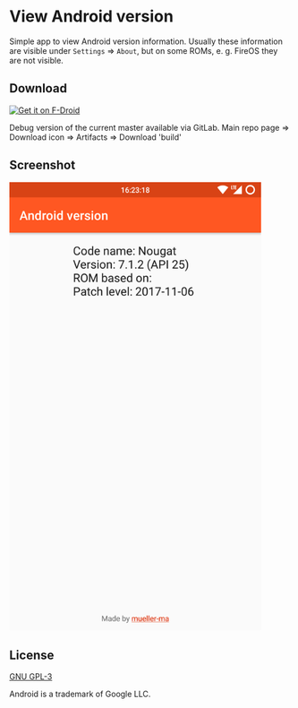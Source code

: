 # View Android version

Simple app to view Android version information. Usually these information are visible under `Settings` => `About`, but on some ROMs, e. g. FireOS they are not visible.

## Download
[<img src="https://f-droid.org/badge/get-it-on.png" alt="Get it on F-Droid" height="80">](https://f-droid.org/de/packages/com.github.mueller_ma.viewandroidversion/)

Debug version of the current master available via GitLab. Main repo page => Download icon => Artifacts => Download 'build'

## Screenshot

<img src="fastlane/metadata/android/en-US/phoneScreenshots/1.png" alt="Screenshot" height="800">


## License
[GNU GPL-3](https://gitlab.com/mueller-ma/View-android-version/blob/master/LICENSE)

Android is a trademark of Google LLC.
